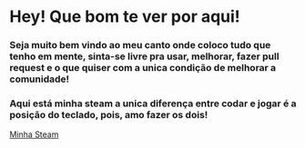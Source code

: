 # Hey! Que bom te ver por aqui!
### Seja muito bem vindo ao meu canto onde coloco tudo que tenho em mente, sinta-se livre pra usar, melhorar, fazer pull request e o que quiser com a unica condição de melhorar a comunidade!
### Aqui está minha steam a unica diferença entre codar e jogar é a posição do teclado, pois, amo fazer os dois!
[Minha Steam](https://steamcommunity.com/profiles/76561198127663591/)
 
